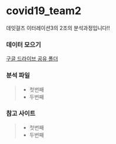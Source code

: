# covid19_team2
데잇걸즈 이터레이션3의 2조의 분석과정입니다!!

 ### 데이터 모으기
 [구글 드라이브 공유 폴더](https://drive.google.com/drive/folders/1amNGEA59QldKo1vXS7JhQiV2voV9DK_u?usp=sharing)



### 분석 파일
> - 첫번째
> - 두번째


### 참고 사이트
> - 첫번째
> - 두번째 
